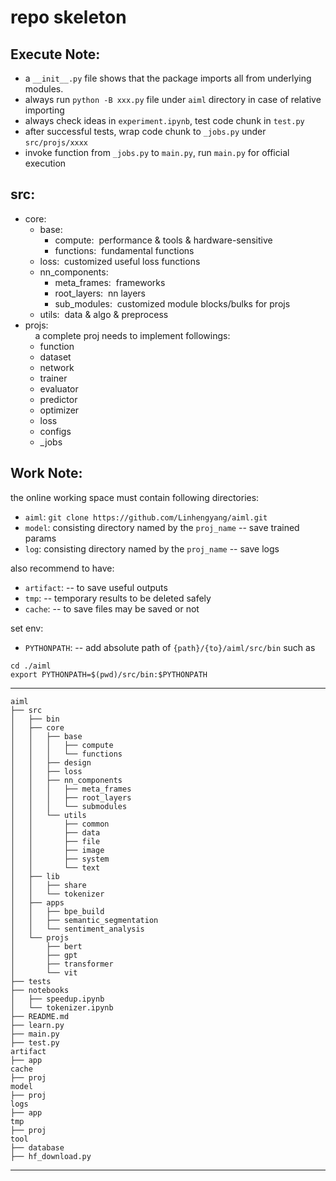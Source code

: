 # repo skeleton  
## Execute Note:  
* a `__init__.py` file shows that the package imports all from underlying modules.  
* always run `python -B xxx.py` file under `aiml` directory in case of relative importing  
* always check ideas in `experiment.ipynb`, test code chunk in `test.py`
* after successful tests, wrap code chunk to `_jobs.py` under `src/projs/xxxx`
* invoke function from `_jobs.py` to `main.py`, run `main.py` for official execution

## src:
* core:
    * base: 
        * compute:&nbsp;&nbsp;performance & tools & hardware-sensitive  
        * functions:&nbsp;&nbsp;fundamental functions  
    * loss:&nbsp;&nbsp;customized useful loss functions  
    * nn_components:  
        * meta_frames:&nbsp;&nbsp;frameworks  
        * root_layers:&nbsp;&nbsp;nn layers  
        * sub_modules:&nbsp;&nbsp;customized module blocks/bulks for projs
    * utils:&nbsp;&nbsp;data & algo & preprocess  
* projs:  
&nbsp;&nbsp;&nbsp;&nbsp;a complete proj needs to implement followings:
    * function
    * dataset
    * network
    * trainer
    * evaluator
    * predictor
    * optimizer
    * loss
    * configs
    * _jobs


## Work Note:

the online working space must contain following directories:  
* `aiml`: `git clone https://github.com/Linhengyang/aiml.git`
* `model`: consisting directory named by the `proj_name` -- save trained params
* `log`: consisting directory named by the `proj_name`  -- save logs


also recommend to have:
* `artifact`: -- to save useful outputs
* `tmp`: -- temporary results to be deleted safely
* `cache`: -- to save files may be saved or not

set env:
* `PYTHONPATH`: -- add absolute path of `{path}/{to}/aiml/src/bin` such as
```
cd ./aiml
export PYTHONPATH=$(pwd)/src/bin:$PYTHONPATH
```

---
    aiml
    ├── src
    │   ├── bin
    │   ├── core
    │   │   ├── base
    │   │   │   ├── compute
    │   │   │   └── functions
    │   │   ├── design
    │   │   ├── loss
    │   │   ├── nn_components
    │   │   │   ├── meta_frames
    │   │   │   ├── root_layers
    │   │   │   └── submodules
    │   │   └── utils
    │   │       ├── common
    │   │       ├── data
    │   │       ├── file
    │   │       ├── image
    │   │       ├── system
    │   │       └── text
    │   ├── lib
    │   │   ├── share
    │   │   └── tokenizer
    │   ├── apps
    │   │   ├── bpe_build
    │   │   ├── semantic_segmentation
    │   │   └── sentiment_analysis
    │   └── projs
    │       ├── bert
    │       ├── gpt
    │       ├── transformer
    │       └── vit
    ├── tests
    ├── notebooks
    │   ├── speedup.ipynb
    │   └── tokenizer.ipynb
    ├── README.md
    ├── learn.py
    ├── main.py
    ├── test.py
    artifact
    ├── app
    cache
    ├── proj
    model
    ├── proj
    logs
    ├── app
    tmp
    ├── proj
    tool
    ├── database
    ├── hf_download.py
---